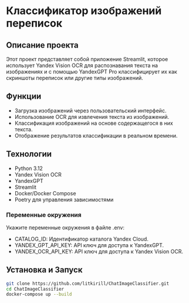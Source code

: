 # Классификатор изображений переписок

## Описание проекта
Этот проект представляет собой приложение Streamlit, которое использует Yandex Vision OCR для распознавания текста на изображениях и с помощью YandexGPT Pro классифицирует их как скриншоты переписок или другие типы изображений.

## Функции
- Загрузка изображений через пользовательский интерфейс.
- Использование OCR для извлечения текста из изображений.
- Классификация изображений на основе содержащегося в них текста.
- Отображение результатов классификации в реальном времени.

## Технологии
- Python 3.12
- Yandex Vision OCR
- YandexGPT
- Streamlit
- Docker/Docker Compose
- Poetry для управления зависимостями

### Переменные окружения

Укажите переменные окружения в файле .env:
- CATALOG_ID: Идентификатор каталога Yandex Cloud.
- YANDEX_GPT_API_KEY: API ключ для доступа к YandexGPT.
- YANDEX_OCR_API_KEY: API ключ для доступа к Yandex Vision OCR.

## Установка и Запуск
```bash
git clone https://github.com/litkirill/ChatImageClassifier.git
cd ChatImageClassifier
docker-compose up --build
